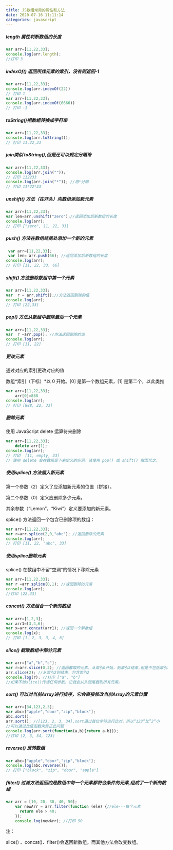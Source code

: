 ```yaml
---
title: JS数组常用的属性和方法
date: 2020-07-16 11:11:14
categories: javascript
---
```

##### length 属性判断数组的长度

```javascript
var arr=[11,22,33];
console.log(arr.length);
//打印 3
```

##### indexOf() 返回所找元素的索引，没有则返回-1

```javascript
var arr=[11,22,33];
console.log(arr.indexOf(22)) 
// 打印 1
var arr=[11,22,33];
console.log(arr.indexOf(6666)) 
// 打印 -1
```

##### toString()把数组转换成字符串

```javascript
var arr=[11,22,33];
console.log(arr.toString());
// 打印 11,22,33
```

##### join类似 toString(),但是还可以规定分隔符

```javascript
var arr=[11,22,33];
console.log(arr.join(""));
// 打印 112233
console.log(arr.join("*")); //用*分隔
// 打印 11*22*33
```

##### unshift() 方法（在开头）向数组添加新元素

```javascript
var arr=[11,22,33];
var len=arr.unshift("zero");//返回添加后新数组的长度
console.log(arr);
// 打印 ["zero", 11, 22, 33]
```

##### push() 方法在数组结尾处添加一个新的元素

```javascript
 var arr=[11,22,33];
 var len= arr.push(66); //返回添加后新数组的长度
console.log(arr);
// 打印 [11, 22, 33, 66]
```

##### shift() 方法删除数组中第一个元素

```javascript
var arr=[11,22,33];
var  r = arr.shift();//方法返回删除的值
console.log(arr);
// 打印 [22,33]
```

##### pop() 方法从数组中删除最后一个元素

```javascript
var arr=[11,22,33];
var  r =arr.pop(); //方法返回删除的值
console.log(arr);
// 打印 [11, 22]
```

##### 更改元素

通过对应的索引更改对应的值

数组*索引（下标）*以 0 开始。[0] 是第一个数组元素，[1] 是第二个，以此类推

```javascript
var arr=[11,22,33];
    arr[0]=888
console.log(arr);
// 打印 [888, 22, 33]
```

##### 删除元素

使用 JavaScript delete 运算符来删除

```javascript
var arr=[11,22,33];
    delete arr[1];
console.log(arr);
// 打印  [11, empty, 33]
// 使用 delete 会在数组留下未定义的空洞。请使用 pop() 或 shift() 取而代之。
```

##### 使用splice() 方法插入新元素

第一个参数（2）定义了应添加新元素的位置（拼接）。

第二个参数（0）定义应删除多少元素。

其余参数（“Lemon”，“Kiwi”）定义要添加的新元素。

splice() 方法返回一个包含已删除项的数组：

```javascript
var arr=[11,22,33];
var r=arr.splice(2,0,"abc"); //返回删除的元素 
console.log(arr);
// 打印 [11, 22, "abc", 33]
```

##### 使用splice删除元素

splice() 在数组中不留“空洞”的情况下移除元素

```javascript
var arr=[11,22,33];
var r =arr.splice(0,1); //返回删除的元素
console.log(arr);
//打印 [22,33]
```



##### concat() 方法组合一个新的数组

```javascript
var arr=[1,2,3];
var arr1=[3,4,6];
var x=arr.concat(arr1); //返回一个新数组
console.log(x);
// 打印 [1, 2, 3, 3, 4, 6]
```

##### slice() 截取数组中部分元素

```javascript
var arr=["a","b","c"];
var r=arr.slice(0,2); //返回截取的元素，从索引0开始，到索引2结束,但是不包括索引2
arr.slice(2); //从索引2到结束，包含索引2
console.log(r); //打印 ["a", "b"]
//如果不给slice()传递任何参数，它就会从头到尾截取所有元素。
```

##### sort() 可以对当前Array进行排序，它会直接修改当前Array的元素位置

```javascript
var arr=[34,123,2,3];
var abc=["apple","door","zip","block"];
abc.sort();
arr.sort(); //[123, 2, 3, 34],sort通过首位字符进行比对，所以“123”比”2“小
//可以通过比值函数来修正此问题
console.log(arr.sort(function(a,b){return a-b}));
//打印 [2, 3, 34, 123]
```

##### reverse() 反转数组

```javascript
var abc=["apple","door","zip","block"];
console.log(abc.reverse());
// 打印 ["block", "zip", "door", "apple"]
```

##### filter() 过滤方法返回的是数组中每一个元素都符合条件的元素,组成了一个新的数组

```javascript
var arr = [10, 20, 30, 40, 50];
    var newArr = arr.filter(function (ele) {//ele---每个元素
      return ele > 40;
    });
    console.log(newArr); //打印 50
```

注：

slice() 、concat()、filter()会返回新数组。而其他方法会改变数组。